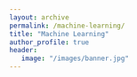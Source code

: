 ```yaml
---
layout: archive
permalink: /machine-learning/
title: "Machine Learning"
author_profile: true
header:
   image: "/images/banner.jpg"
---
```

